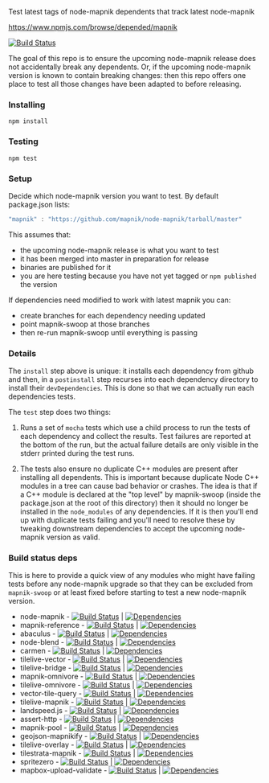 Test latest tags of node-mapnik dependents that track latest node-mapnik

https://www.npmjs.com/browse/depended/mapnik

[![Build Status](https://travis-ci.org/mapbox/mapnik-swoop.svg?branch=master)](https://travis-ci.org/mapbox/mapnik-swoop)

The goal of this repo is to ensure the upcoming node-mapnik release does not accidentally break any dependents. Or, if the upcoming node-mapnik version is known to contain breaking changes: then this repo offers one place to test all those changes have been adapted to before releasing.

### Installing

    npm install


### Testing

    npm test

### Setup

Decide which node-mapnik version you want to test. By default package.json lists:

```js
"mapnik" : "https://github.com/mapnik/node-mapnik/tarball/master"
```

This assumes that:
 - the upcoming node-mapnik release is what you want to test
 - it has been merged into master in preparation for release
 - binaries are published for it
 - you are here testing because you have not yet tagged or `npm published` the version

If dependencies need modified to work with latest mapnik you can:

 - create branches for each dependency needing updated
 - point mapnik-swoop at those branches
 - then re-run mapnik-swoop until everything is passing

### Details

The `install` step above is unique: it installs each dependency from github and then, in a `postinstall` step recurses into each dependency directory to install their `devDependencies`. This is done so that we can actually run each dependencies tests.

The `test` step does two things:

1) Runs a set of `mocha` tests which use a child process to run the tests of each dependency and collect the results. Test failures are reported at the bottom of the run, but the actual failure details are only visible in the stderr printed during the test runs.

2) The tests also ensure no duplicate C++ modules are present after installing all dependents. This is important because duplicate Node C++ modules in a tree can cause bad behavior or crashes. The idea is that if a C++ module is declared at the "top level" by mapnik-swoop (inside the package.json at the root of this directory) then it should no longer be installed in the `node_modules` of any dependencies. If it is then you'll end up with duplicate tests failing and you'll need to resolve these by tweaking downstream dependencies to accept the upcoming node-mapnik version as valid.


### Build status deps

 This is here to provide a quick view of any modules who might have failing tests before any node-mapnik upgrade so that they can be excluded from `mapnik-swoop` or at least fixed before starting to test a new node-mapnik version.


 - node-mapnik - [![Build Status](https://secure.travis-ci.org/mapnik/node-mapnik.svg?branch=master)](http://travis-ci.org/mapnik/node-mapnik) | [![Dependencies](https://david-dm.org/mapnik/node-mapnik.svg)](https://david-dm.org/mapnik/node-mapnik)
 - mapnik-reference - [![Build Status](https://secure.travis-ci.org/mapnik/mapnik-reference.svg?branch=master)](http://travis-ci.org/mapnik/mapnik-reference) | [![Dependencies](https://david-dm.org/mapnik/mapnik-reference.svg)](https://david-dm.org/mapnik/mapnik-reference)
 - abaculus - [![Build Status](https://secure.travis-ci.org/mapbox/abaculus.svg?branch=master)](http://travis-ci.org/mapbox/abaculus) | [![Dependencies](https://david-dm.org/mapbox/abaculus.svg)](https://david-dm.org/mapbox/abaculus)
 - node-blend - [![Build Status](https://secure.travis-ci.org/mapbox/node-blend.svg?branch=master)](http://travis-ci.org/mapbox/node-blend) | [![Dependencies](https://david-dm.org/mapbox/node-blend.svg)](https://david-dm.org/mapbox/node-blend)
 - carmen - [![Build Status](https://secure.travis-ci.org/mapbox/carmen.svg?branch=master)](http://travis-ci.org/mapbox/carmen) | [![Dependencies](https://david-dm.org/mapbox/carmen.svg)](https://david-dm.org/mapbox/carmen)
 - tilelive-vector - [![Build Status](https://secure.travis-ci.org/mapbox/tilelive-vector.svg?branch=master)](http://travis-ci.org/mapbox/tilelive-vector) | [![Dependencies](https://david-dm.org/mapbox/tilelive-vector.svg)](https://david-dm.org/mapbox/tilelive-vector)
 - tilelive-bridge - [![Build Status](https://secure.travis-ci.org/mapbox/tilelive-bridge.svg?branch=master)](http://travis-ci.org/mapbox/tilelive-bridge) | [![Dependencies](https://david-dm.org/mapbox/tilelive-bridge.svg)](https://david-dm.org/mapbox/tilelive-bridge)
 - mapnik-omnivore - [![Build Status](https://secure.travis-ci.org/mapbox/mapnik-omnivore.svg?branch=master)](http://travis-ci.org/mapbox/mapnik-omnivore) | [![Dependencies](https://david-dm.org/mapbox/mapnik-omnivore.svg)](https://david-dm.org/mapbox/mapnik-omnivore)
 - tilelive-omnivore - [![Build Status](https://secure.travis-ci.org/mapbox/tilelive-omnivore.svg?branch=master)](http://travis-ci.org/mapbox/tilelive-omnivore) | [![Dependencies](https://david-dm.org/mapbox/tilelive-omnivore.svg)](https://david-dm.org/mapbox/tilelive-omnivore)
 - vector-tile-query - [![Build Status](https://secure.travis-ci.org/mapbox/vector-tile-query.svg?branch=master)](http://travis-ci.org/mapbox/vector-tile-query) | [![Dependencies](https://david-dm.org/mapbox/vector-tile-query.svg)](https://david-dm.org/mapbox/vector-tile-query)
 - tilelive-mapnik - [![Build Status](https://secure.travis-ci.org/mapbox/tilelive-mapnik.svg?branch=master)](http://travis-ci.org/mapbox/tilelive-mapnik) | [![Dependencies](https://david-dm.org/mapbox/tilelive-mapnik.svg)](https://david-dm.org/mapbox/tilelive-mapnik)
 - landspeed.js - [![Build Status](https://secure.travis-ci.org/mapbox/landspeed.js.svg?branch=master)](http://travis-ci.org/mapbox/landspeed.js) | [![Dependencies](https://david-dm.org/mapbox/landspeed.js.svg)](https://david-dm.org/mapbox/landspeed.js)
 - assert-http - [![Build Status](https://secure.travis-ci.org/mapbox/assert-http.svg?branch=master)](http://travis-ci.org/mapbox/assert-http) | [![Dependencies](https://david-dm.org/mapbox/assert-http.svg)](https://david-dm.org/mapbox/assert-http)
 - mapnik-pool - [![Build Status](https://secure.travis-ci.org/mapbox/mapnik-pool.svg?branch=master)](http://travis-ci.org/mapbox/mapnik-pool) | [![Dependencies](https://david-dm.org/mapbox/mapnik-pool.svg)](https://david-dm.org/mapbox/mapnik-pool)
 - geojson-mapnikify - [![Build Status](https://secure.travis-ci.org/mapbox/geojson-mapnikify.svg?branch=master)](http://travis-ci.org/mapbox/geojson-mapnikify) | [![Dependencies](https://david-dm.org/mapbox/geojson-mapnikify.svg)](https://david-dm.org/mapbox/geojson-mapnikify)
 - tilelive-overlay - [![Build Status](https://secure.travis-ci.org/mapbox/tilelive-overlay.svg?branch=master)](http://travis-ci.org/mapbox/tilelive-overlay) | [![Dependencies](https://david-dm.org/mapbox/tilelive-overlay.svg)](https://david-dm.org/mapbox/tilelive-overlay)
 - tilestrata-mapnik - [![Build Status](https://secure.travis-ci.org/naturalatlas/tilestrata-mapnik.svg?branch=master)](http://travis-ci.org/naturalatlas/tilestrata-mapnik) | [![Dependencies](https://david-dm.org/naturalatlas/tilestrata-mapnik.svg)](https://david-dm.org/naturalatlas/tilestrata-mapnik)
 - spritezero - [![Build Status](https://travis-ci.org/mapbox/spritezero.svg?branch=master)](http://travis-ci.org/mapbox/spritezero) | [![Dependencies](https://david-dm.org/mapbox/spritezero.svg)](https://david-dm.org/mapbox/spritezero)
 - mapbox-upload-validate - [![Build Status](https://travis-ci.org/mapbox/mapbox-upload-validate.svg?branch=master)](http://travis-ci.org/mapbox/mapbox-upload-validate) | [![Dependencies](https://david-dm.org/mapbox/mapbox-upload-validate.svg)](https://david-dm.org/mapbox/mapbox-upload-validate)

